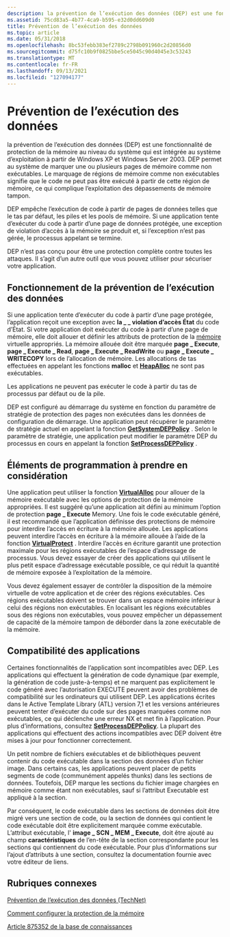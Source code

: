 ```yaml
---
description: la prévention de l’exécution des données (DEP) est une fonctionnalité de protection de la mémoire au niveau du système qui est intégrée au système d’exploitation à partir de Windows XP et Windows Server 2003.
ms.assetid: 75cd83a5-4b77-4ca9-b595-e32d0dd609d0
title: Prévention de l’exécution des données
ms.topic: article
ms.date: 05/31/2018
ms.openlocfilehash: 8bc53febb383ef2789c2798b091960c2d20856d0
ms.sourcegitcommit: d75fc10b9f0825bbe5ce5045c90d4045e3c53243
ms.translationtype: MT
ms.contentlocale: fr-FR
ms.lasthandoff: 09/13/2021
ms.locfileid: "127094177"
---
```

# <a name="data-execution-prevention"></a>Prévention de l’exécution des données

la prévention de l’exécution des données (DEP) est une fonctionnalité de protection de la mémoire au niveau du système qui est intégrée au système d’exploitation à partir de Windows XP et Windows Server 2003. DEP permet au système de marquer une ou plusieurs pages de mémoire comme non exécutables. Le marquage de régions de mémoire comme non exécutables signifie que le code ne peut pas être exécuté à partir de cette région de mémoire, ce qui complique l’exploitation des dépassements de mémoire tampon.

DEP empêche l’exécution de code à partir de pages de données telles que le tas par défaut, les piles et les pools de mémoire. Si une application tente d’exécuter du code à partir d’une page de données protégée, une exception de violation d’accès à la mémoire se produit et, si l’exception n’est pas gérée, le processus appelant se termine.

DEP n’est pas conçu pour être une protection complète contre toutes les attaques. Il s’agit d’un autre outil que vous pouvez utiliser pour sécuriser votre application.

## <a name="how-data-execution-prevention-works"></a>Fonctionnement de la prévention de l’exécution des données

Si une application tente d’exécuter du code à partir d’une page protégée, l’application reçoit une exception avec **la \_ \_ violation d’accès État** du code d’État. Si votre application doit exécuter du code à partir d’une page de mémoire, elle doit allouer et définir les attributs de protection de la [mémoire](memory-protection.md) virtuelle appropriés. La mémoire allouée doit être marquée **page \_ Execute**, **page \_ Execute \_ Read**, **page \_ Execute \_ ReadWrite** ou **page \_ Execute \_ WRITECOPY** lors de l’allocation de mémoire. Les allocations de tas effectuées en appelant les fonctions **malloc** et [**HeapAlloc**](/windows/desktop/api/HeapApi/nf-heapapi-heapalloc) ne sont pas exécutables.

Les applications ne peuvent pas exécuter le code à partir du tas de processus par défaut ou de la pile.

DEP est configuré au démarrage du système en fonction du paramètre de stratégie de protection des pages non exécutées dans les données de configuration de démarrage. Une application peut récupérer le paramètre de stratégie actuel en appelant la fonction [**GetSystemDEPPolicy**](/windows/desktop/api/WinBase/nf-winbase-getsystemdeppolicy) . Selon le paramètre de stratégie, une application peut modifier le paramètre DEP du processus en cours en appelant la fonction [**SetProcessDEPPolicy**](/windows/desktop/api/WinBase/nf-winbase-setprocessdeppolicy) .

## <a name="programming-considerations"></a>Éléments de programmation à prendre en considération

Une application peut utiliser la fonction [**VirtualAlloc**](/windows/win32/api/memoryapi/nf-memoryapi-virtualalloc) pour allouer de la mémoire exécutable avec les options de protection de la mémoire appropriées. Il est suggéré qu’une application ait défini au minimum l’option de protection **page \_ Execute** Memory. Une fois le code exécutable généré, il est recommandé que l’application définisse des protections de mémoire pour interdire l’accès en écriture à la mémoire allouée. Les applications peuvent interdire l’accès en écriture à la mémoire allouée à l’aide de la fonction [**VirtualProtect**](/windows/win32/api/memoryapi/nf-memoryapi-virtualprotect) . Interdire l’accès en écriture garantit une protection maximale pour les régions exécutables de l’espace d’adressage de processus. Vous devez essayer de créer des applications qui utilisent le plus petit espace d’adressage exécutable possible, ce qui réduit la quantité de mémoire exposée à l’exploitation de la mémoire.

Vous devez également essayer de contrôler la disposition de la mémoire virtuelle de votre application et de créer des régions exécutables. Ces régions exécutables doivent se trouver dans un espace mémoire inférieur à celui des régions non exécutables. En localisant les régions exécutables sous des régions non exécutables, vous pouvez empêcher un dépassement de capacité de la mémoire tampon de déborder dans la zone exécutable de la mémoire.

## <a name="application-compatibility"></a>Compatibilité des applications

Certaines fonctionnalités de l’application sont incompatibles avec DEP. Les applications qui effectuent la génération de code dynamique (par exemple, la génération de code juste-à-temps) et ne marquent pas explicitement le code généré avec l’autorisation EXECUTE peuvent avoir des problèmes de compatibilité sur les ordinateurs qui utilisent DEP. Les applications écrites dans le Active Template Library (ATL) version 7,1 et les versions antérieures peuvent tenter d’exécuter du code sur des pages marquées comme non exécutables, ce qui déclenche une erreur NX et met fin à l’application. Pour plus d’informations, consultez [**SetProcessDEPPolicy**](/windows/desktop/api/WinBase/nf-winbase-setprocessdeppolicy). La plupart des applications qui effectuent des actions incompatibles avec DEP doivent être mises à jour pour fonctionner correctement.

Un petit nombre de fichiers exécutables et de bibliothèques peuvent contenir du code exécutable dans la section des données d’un fichier image. Dans certains cas, les applications peuvent placer de petits segments de code (communément appelés thunks) dans les sections de données. Toutefois, DEP marque les sections du fichier image chargées en mémoire comme étant non exécutables, sauf si l’attribut Executable est appliqué à la section.

Par conséquent, le code exécutable dans les sections de données doit être migré vers une section de code, ou la section de données qui contient le code exécutable doit être explicitement marquée comme exécutable. L’attribut exécutable, l' **image \_ SCN \_ MEM \_ Execute**, doit être ajouté au champ **caractéristiques** de l’en-tête de la section correspondante pour les sections qui contiennent du code exécutable. Pour plus d’informations sur l’ajout d’attributs à une section, consultez la documentation fournie avec votre éditeur de liens.

## <a name="related-topics"></a>Rubriques connexes

<dl> <dt>

[Prévention de l’exécution des données (TechNet)](/previous-versions/windows/it-pro/windows-xp/bb457155(v=technet.10))
</dt> <dt>

[Comment configurer la protection de la mémoire](https://www.microsoft.com/technet/security/prodtech/windowsxp/depcnfxp.mspx)
</dt> <dt>

[Article 875352 de la base de connaissances](https://support.microsoft.com/kb/875352)
</dt> </dl>

 

 
